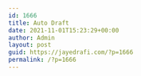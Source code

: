 ```yaml
---
id: 1666
title: Auto Draft
date: 2021-11-01T15:23:29+00:00
author: Admin
layout: post
guid: https://jayedrafi.com/?p=1666
permalink: /?p=1666
---
```

